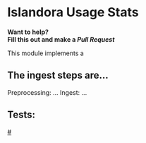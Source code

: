 # Islandora Usage Stats
**Want to help?**<br/>
**Fill this out and make a _Pull Request_**<br/>

This module implements a

## The ingest steps are...

Preprocessing: ...
Ingest: ...

## Tests:
[#](#)
